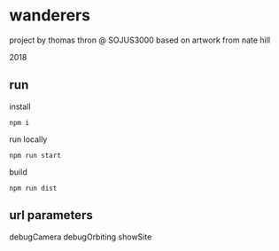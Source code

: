 # wanderers

project by thomas thron @ SOJUS3000 based on artwork from nate hill

2018

## run

install

`npm i`

run locally

`npm run start`

build

`npm run dist`

## url parameters

debugCamera
debugOrbiting
showSite
